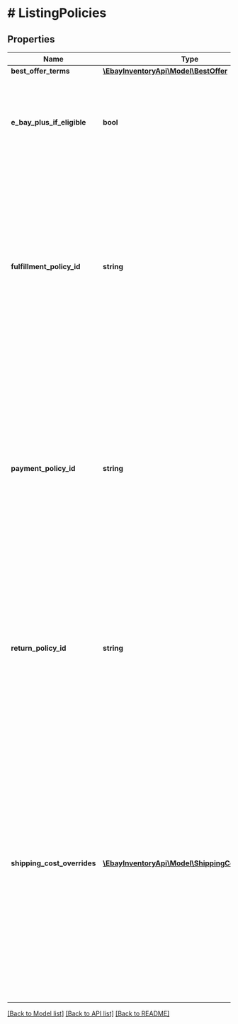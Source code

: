 # # ListingPolicies

## Properties

Name | Type | Description | Notes
------------ | ------------- | ------------- | -------------
**best_offer_terms** | [**\EbayInventoryApi\Model\BestOffer**](BestOffer.md) |  | [optional] 
**e_bay_plus_if_eligible** | **bool** | This field is included in an offer and set to true if a Top-Rated seller is opted in to the eBay Plus program. With the eBay Plus program, qualified sellers must commit to next-day delivery of the item, and the buyers must have an eBay Plus subscription to be eligible to receive the benefits of this program, which are free, next-day delivery, as well as free returns. Currently, this program is only available on the Germany and Australian sites. This field will be returned in the getOffer and getOffers calls if set for the offer. | [optional] 
**fulfillment_policy_id** | **string** | This unique identifier indicates the fulfillment listing policy that will be used once an offer is published and converted to an eBay listing. This fulfillment listing policy will set all fulfillment-related settings for the eBay listing. Listing policies are not immediately required for offers, but are required before an offer can be published. The seller should review the fulfillment listing policy before assigning it to the offer to make sure it is compatible with the inventory item and the offer settings. The seller may also want to review the shipping service costs in the fulfillment policy, and that seller might decide to override the shipping costs for one or more shipping service options by using the shippingCostOverrides container. Listing policies can be created and managed in My eBay or with the Account API. To get a list of all return policies associated with a seller&#39;s account on a specific eBay Marketplace, use the Account API&#39;s getFulfillmentPolicies call. There are also calls in the Account API to retrieve a fulfillment policy by policy ID or policy name. This field will be returned in the getOffer and getOffers calls if set for the offer. | [optional] 
**payment_policy_id** | **string** | This unique identifier indicates the payment listing policy that will be used once an offer is published and converted to an eBay listing. This payment listing policy will set all payment-related settings for the eBay listing. Listing policies are not immediately required for offers, but are required before an offer can be published. The seller should review the payment listing policy before assigning it to the offer, as the following must be true for the payment listing policy to be compatible with the offer: The marketplaceId value should reflect where the offer is being published The immediatePay field value must be set to true since Inventory API offers only support immediate payment The only specified payment method should be &#39;PayPal&#39;, since immediate payment requires &#39;PayPal&#39;Listing policies can be created and managed in My eBay or with the Account API. To get a list of all payment policies associated with a seller&#39;s account on a specific eBay Marketplace, use the Account API&#39;s getPaymentPolicies call. There are also calls in the Account API to retrieve a payment policy by policy ID or policy name. This field will be returned in the getOffer and getOffers calls if set for the offer. | [optional] 
**return_policy_id** | **string** | This unique identifier indicates the return listing policy that will be used once an offer is published and converted to an eBay listing. This return listing policy will set all return policy settings for the eBay listing. Listing policies are not immediately required for offers, but are required before an offer can be published. The seller should review the return listing policy before assigning it to the offer to make sure it is compatible with the inventory item and the offer settings. Listing policies can be created and managed in My eBay or with the Account API. To get a list of all return policies associated with a seller&#39;s account on a specific eBay Marketplace, use the Account API&#39;s getReturnPolicies call. There are also calls in the Account API to retrieve a return policy by policy ID or policy name. This field will be returned in the getOffer and getOffers calls if set for the offer. | [optional] 
**shipping_cost_overrides** | [**\EbayInventoryApi\Model\ShippingCostOverride[]**](ShippingCostOverride.md) | This container is used if the seller wishes to override the shipping costs or surcharge for one or more domestic or international shipping service options defined in the fulfillment listing policy. To override the costs of a specific domestic or international shipping service option, the seller must know the priority/order of that shipping service in the fulfillment listing policy. The name of a shipping service option can be found in the shippingOptions.shippingServices.shippingServiceCode field of the fulfillment policy, and the priority/order of that shipping service option is found in the shippingOptions.shippingServices.sortOrderId field. Both of these values can be retrieved by searching for that fulfillment policy with the getFulfillmentPolicies or getFulfillmentPolicyByName calls of the Account API. The shippingCostOverrides.priority value should match the shippingOptions.shippingServices.sortOrderId in order to override the shipping costs for that shipping service option. The seller must also ensure that the shippingServiceType value is set to DOMESTIC to override a domestic shipping service option, or to INTERNATIONAL to override an international shipping service option. A separate ShippingCostOverrides node is needed for each shipping service option whose costs are being overridden. All defined fields of the shippingCostOverrides container should be included, even if the shipping costs and surcharge values are not changing. The shippingCostOverrides container is returned in the getOffer and getOffers calls if one or more shipping cost overrides are being applied to the fulfillment policy. | [optional] 

[[Back to Model list]](../../README.md#documentation-for-models) [[Back to API list]](../../README.md#documentation-for-api-endpoints) [[Back to README]](../../README.md)



